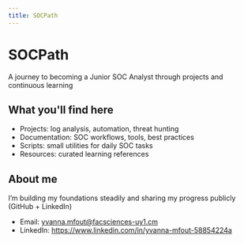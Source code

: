 ```yaml
---
title: SOCPath
---
```

# SOCPath
A journey to becoming a Junior SOC Analyst through projects and continuous learning

## What you'll find here
- Projects: log analysis, automation, threat hunting
- Documentation: SOC workflows, tools, best practices
- Scripts: small utilities for daily SOC tasks
- Resources: curated learning references

## About me
I’m building my foundations steadily and sharing my progress publicly (GitHub + LinkedIn)

- Email: yvanna.mfout@facsciences-uy1.cm
- LinkedIn: https://www.linkedin.com/in/yvanna-mfout-58854224a
